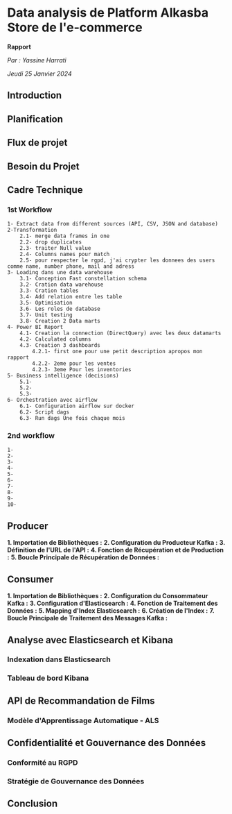# Data analysis  de Platform Alkasba Store de l'e-commerce 
 
**Rapport**

*Par : Yassine Harrati*

*Jeudi 25 Janvier 2024*

## Introduction


## Planification


## Flux de projet


## Besoin du Projet


## Cadre Technique



### 1st Workflow
    1- Extract data from different sources (API, CSV, JSON and database)
    2-Transformation
        2.1- merge data frames in one
        2.2- drop duplicates
        2.3- traiter Null value
        2.4- Columns names pour match 
        2.5- pour respecter le rgpd, j'ai crypter les donnees des users comme name, number phone, mail and adress
    3- Loading dans une data warehouse
        3.1- Conception Fast constellation schema
        3.2- Cration data warehouse
        3.3- Cration tables 
        3.4- Add relation entre les table
        3.5- Optimisation
        3.6- Les roles de database
        3.7- Unit testing
        3.8- Creation 2 Data marts
    4- Power BI Report
        4.1- Creation la connection (DirectQuery) avec les deux datamarts
        4.2- Calculated columns
        4.3- Creation 3 dashboards
            4.2.1- first one pour une petit description apropos mon rapport
            4.2.2- 2eme pour les ventes 
            4.2.3- 3eme Pour les inventories
    5- Business intelligence (decisions)
        5.1-
        5.2-
        5.3-
    6- Orchestration avec airflow
        6.1- Configuration airflow sur docker
        6.2- Script dags
        6.3- Run dags Une fois chaque mois


### 2nd workflow
    1-
    2-
    3-
    4-
    5-
    6-
    7-
    8-
    9-
    10-


## Producer

**1. Importation de Bibliothèques :**
**2. Configuration du Producteur Kafka :**
**3. Définition de l'URL de l'API :**
**4. Fonction de Récupération et de Production :**
**5. Boucle Principale de Récupération de Données :**

## Consumer

**1. Importation de Bibliothèques :**
**2. Configuration du Consommateur Kafka :**
**3. Configuration d'Elasticsearch :**
**4. Fonction de Traitement des Données :**
**5. Mapping d'Index Elasticsearch :**
**6. Création de l'Index :**
**7. Boucle Principale de Traitement des Messages Kafka :**

## Analyse avec Elasticsearch et Kibana
### Indexation dans Elasticsearch
### Tableau de bord Kibana

## API de Recommandation de Films
### Modèle d'Apprentissage Automatique - ALS
## Confidentialité et Gouvernance des Données
### Conformité au RGPD
### Stratégie de Gouvernance des Données


## Conclusion

